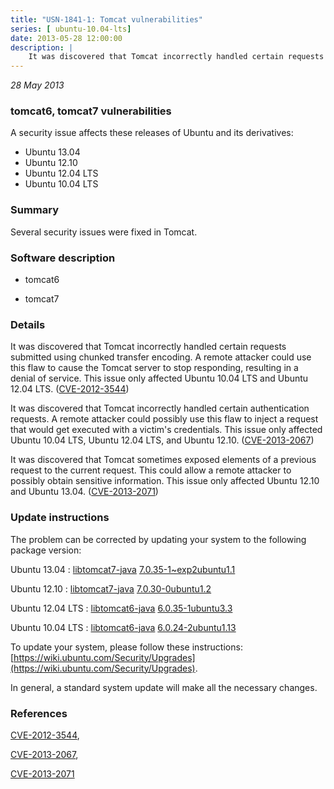 ```yaml
---
title: "USN-1841-1: Tomcat vulnerabilities"
series: [ ubuntu-10.04-lts]
date: 2013-05-28 12:00:00
description: |
    It was discovered that Tomcat incorrectly handled certain requests submitted using chunked transfer encoding. A remote attacker could use this flaw to cause the Tomcat server to stop responding, resulting in a denial of service. This issue only affected Ubuntu 10.04 LTS and Ubuntu 12.04 LTS. ([CVE-2012-3544](http://people.ubuntu.com/~ubuntu-security/cve/CVE-2012-3544))
--- 
```

 
 

*28 May 2013*

### tomcat6, tomcat7 vulnerabilities

A security issue affects these releases of Ubuntu and its derivatives:

* Ubuntu 13.04
* Ubuntu 12.10
* Ubuntu 12.04 LTS
* Ubuntu 10.04 LTS

### Summary

Several security issues were fixed in Tomcat. 

### Software description

* tomcat6 

* tomcat7 

### Details

It was discovered that Tomcat incorrectly handled certain requests submitted using chunked transfer encoding. A remote attacker could use this flaw to cause the Tomcat server to stop responding, resulting in a denial of service. This issue only affected Ubuntu 10.04 LTS and Ubuntu 12.04 LTS. ([CVE-2012-3544](http://people.ubuntu.com/~ubuntu-security/cve/CVE-2012-3544))

It was discovered that Tomcat incorrectly handled certain authentication requests. A remote attacker could possibly use this flaw to inject a request that would get executed with a victim&#39;s credentials. This issue only affected Ubuntu 10.04 LTS, Ubuntu 12.04 LTS, and Ubuntu 12.10. ([CVE-2013-2067](http://people.ubuntu.com/~ubuntu-security/cve/CVE-2013-2067))

It was discovered that Tomcat sometimes exposed elements of a previous request to the current request. This could allow a remote attacker to possibly obtain sensitive information. This issue only affected Ubuntu 12.10 and Ubuntu 13.04. ([CVE-2013-2071](http://people.ubuntu.com/~ubuntu-security/cve/CVE-2013-2071)) 

### Update instructions

The problem can be corrected by updating your system to the following package version:

Ubuntu 13.04
 : [libtomcat7-java](https://launchpad.net/ubuntu/+source/tomcat7) <span> [7.0.35-1~exp2ubuntu1.1](https://launchpad.net/ubuntu/+source/tomcat7/7.0.35-1~exp2ubuntu1.1) </span> 

Ubuntu 12.10
 : [libtomcat7-java](https://launchpad.net/ubuntu/+source/tomcat7) <span> [7.0.30-0ubuntu1.2](https://launchpad.net/ubuntu/+source/tomcat7/7.0.30-0ubuntu1.2) </span> 

Ubuntu 12.04 LTS
 : [libtomcat6-java](https://launchpad.net/ubuntu/+source/tomcat6) <span> [6.0.35-1ubuntu3.3](https://launchpad.net/ubuntu/+source/tomcat6/6.0.35-1ubuntu3.3) </span> 

Ubuntu 10.04 LTS
 : [libtomcat6-java](https://launchpad.net/ubuntu/+source/tomcat6) <span> [6.0.24-2ubuntu1.13](https://launchpad.net/ubuntu/+source/tomcat6/6.0.24-2ubuntu1.13) </span> 

To update your system, please follow these instructions: [https://wiki.ubuntu.com/Security/Upgrades](https://wiki.ubuntu.com/Security/Upgrades).

In general, a standard system update will make all the necessary changes. 

### References

 
 [CVE-2012-3544](http://people.ubuntu.com/~ubuntu-security/cve/CVE-2012-3544), 

 [CVE-2013-2067](http://people.ubuntu.com/~ubuntu-security/cve/CVE-2013-2067), 

 [CVE-2013-2071](http://people.ubuntu.com/~ubuntu-security/cve/CVE-2013-2071)
 


